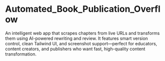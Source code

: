 # Automated_Book_Publication_Overflow
An intelligent web app that scrapes chapters from live URLs and transforms them using AI-powered rewriting and review. It features smart version control, clean Tailwind UI, and screenshot support—perfect for educators, content creators, and publishers who want fast, high-quality content transformation.
